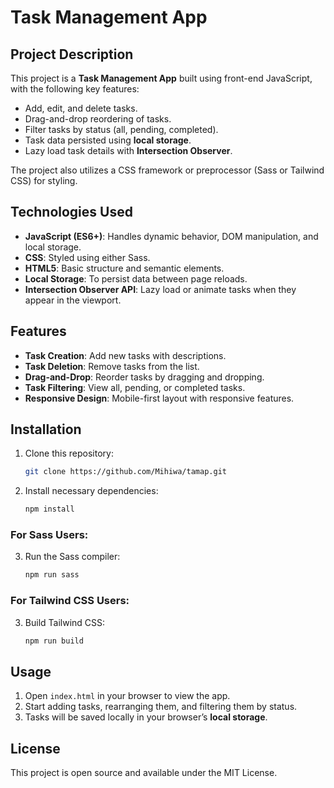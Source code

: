 # Task Management App

## Project Description

This project is a **Task Management App** built using front-end JavaScript, with the following key features:

- Add, edit, and delete tasks.
- Drag-and-drop reordering of tasks.
- Filter tasks by status (all, pending, completed).
- Task data persisted using **local storage**.
- Lazy load task details with **Intersection Observer**.

The project also utilizes a CSS framework or preprocessor (Sass or Tailwind CSS) for styling.

## Technologies Used

- **JavaScript (ES6+)**: Handles dynamic behavior, DOM manipulation, and local storage.
- **CSS**: Styled using either Sass.
- **HTML5**: Basic structure and semantic elements.
- **Local Storage**: To persist data between page reloads.
- **Intersection Observer API**: Lazy load or animate tasks when they appear in the viewport.

## Features

- **Task Creation**: Add new tasks with descriptions.
- **Task Deletion**: Remove tasks from the list.
- **Drag-and-Drop**: Reorder tasks by dragging and dropping.
- **Task Filtering**: View all, pending, or completed tasks.
- **Responsive Design**: Mobile-first layout with responsive features.

## Installation

1. Clone this repository:
   ```bash
   git clone https://github.com/Mihiwa/tamap.git
   ```
2. Install necessary dependencies:
   ```bash
   npm install
   ```

### For Sass Users:

3. Run the Sass compiler:
   ```bash
   npm run sass
   ```

### For Tailwind CSS Users:

3. Build Tailwind CSS:
   ```bash
   npm run build
   ```

## Usage

1. Open `index.html` in your browser to view the app.
2. Start adding tasks, rearranging them, and filtering them by status.
3. Tasks will be saved locally in your browser’s **local storage**.

## License

This project is open source and available under the MIT License.

